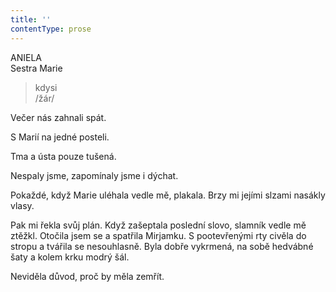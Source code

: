 ```yaml
---
title: ''
contentType: prose
---
```


ANIELA  
Sestra Marie

> kdysi  
> /žár/

Večer nás zahnali spát.

S Marií na jedné posteli.

Tma a ústa pouze tušená.

Nespaly jsme, zapomínaly jsme i dýchat.

Pokaždé, když Marie uléhala vedle mě, plakala. Brzy mi jejími slzami nasákly vlasy.

Pak mi řekla svůj plán. Když zašeptala poslední slovo, slamník vedle mě ztěžkl. Otočila jsem se a spatřila Mirjamku. S pootevřenými rty civěla do stropu a tvářila se nesouhlasně. Byla dobře vykrmená, na sobě hedvábné šaty a kolem krku modrý šál.

Neviděla důvod, proč by měla zemřít.
